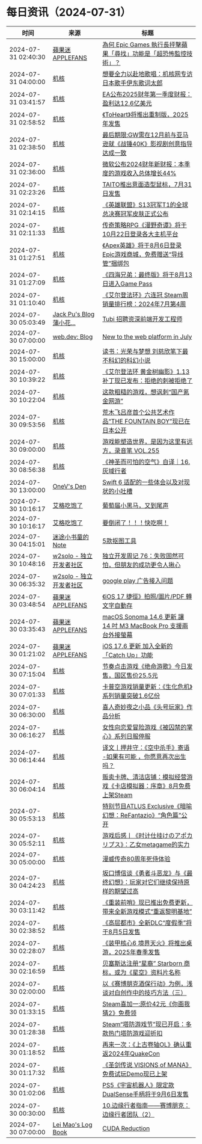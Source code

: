 ﻿# 每日资讯（2024-07-31）

|时间|来源|标题|
|---|---|---|
|2024-07-31 02:40:30|[蘋果迷 APPLEFANS](https://applefans.today/feed/)|[為何 Epic Games 執行長抨擊蘋果「尋找」功能是「超恐怖監控技術」？](https://applefans.today/2024-07-epic-games-ceo-calls-apple-find-my-super-creepy/)|
|2024-07-31 04:00:00|[机核](https://www.gcores.com/rss)|[想要全力以赴地歌唱：机核网专访日本歌手伊东歌词太郎](https://www.gcores.com/articles/185612)|
|2024-07-31 03:41:57|[机核](https://www.gcores.com/rss)|[EA公布2025财年第一季度财报：盈利达12.6亿美元](https://www.gcores.com/articles/185965)|
|2024-07-31 02:58:52|[机核](https://www.gcores.com/rss)|[《ToHeart》将推出重制版，2025年发售](https://www.gcores.com/articles/185963)|
|2024-07-31 02:38:50|[机核](https://www.gcores.com/rss)|[最后期限:GW需在12月前与亚马逊就《战锤40K》影视剧创意指导达成一致](https://www.gcores.com/articles/185962)|
|2024-07-31 02:36:00|[机核](https://www.gcores.com/rss)|[微软公布2024财年新财报：本季度的游戏收入总体增长44%](https://www.gcores.com/articles/185961)|
|2024-07-31 02:23:26|[机核](https://www.gcores.com/rss)|[TAITO推出意面造型鼠标，7月31日发售](https://www.gcores.com/articles/185960)|
|2024-07-31 02:14:15|[机核](https://www.gcores.com/rss)|[《英雄联盟》S13冠军T1的全球总决赛冠军皮肤正式公布](https://www.gcores.com/articles/185959)|
|2024-07-31 02:11:33|[机核](https://www.gcores.com/rss)|[传奇策略RPG《漫野奇谭》将于10月22日登录各大主机平台](https://www.gcores.com/articles/185957)|
|2024-07-31 01:27:51|[机核](https://www.gcores.com/rss)|[《Apex英雄》将于8月6日登录Epic游戏商城，免费赠送“导线管”捆绑包](https://www.gcores.com/articles/185955)|
|2024-07-31 01:27:09|[机核](https://www.gcores.com/rss)|[《四海兄弟：最终版》将于8月13日进入Game Pass](https://www.gcores.com/articles/185956)|
|2024-07-31 01:10:40|[机核](https://www.gcores.com/rss)|[《艾尔登法环》六连冠 Steam周销量排行榜：2024年7月第4周](https://www.gcores.com/articles/185954)|
|2024-07-30 05:03:49|[Jack Pu's Blog 蒲小花...](https://www.jackpu.com/rss/)|[Tubi 招聘资深前端开发工程师](https://www.jackpu.com/tubi-zhao-pin-zi-shen-qian-duan-kai-fa-gong-cheng-shi/)|
|2024-07-30 07:00:00|[web.dev: Blog](https://web.dev/feed.xml)|[New to the web platform in July](https://web.dev/blog/web-platform-07-2024?hl=en)|
|2024-07-30 15:00:00|[机核](https://www.gcores.com/rss)|[读书：光荣与梦想 刘慈欣笔下最不科幻的科幻小说](https://www.gcores.com/radios/185736)|
|2024-07-30 10:39:22|[机核](https://www.gcores.com/rss)|[《艾尔登法环 黄金树幽影》1.13补丁现已发布：拒绝的刺被拒绝了](https://www.gcores.com/articles/185950)|
|2024-07-30 10:22:04|[机核](https://www.gcores.com/rss)|[这款粗糙的游戏，想讽刺“国产氪金网游”](https://www.gcores.com/articles/185948)|
|2024-07-30 09:53:56|[机核](https://www.gcores.com/rss)|[荒木飞吕彦首个公共艺术作品“THE FOUNTAIN BOY”现已在日本公开](https://www.gcores.com/articles/185947)|
|2024-07-30 09:00:00|[机核](https://www.gcores.com/rss)|[游戏能塑造世界，是因为这里有远方，录音笔 VOL.255](https://www.gcores.com/radios/185929)|
|2024-07-30 08:56:38|[机核](https://www.gcores.com/rss)|[《神圣而可怕的空气》自译｜16. 灰域行者](https://www.gcores.com/articles/185943)|
|2024-07-30 13:00:00|[OneV's Den](https://onevcat.com/feed.xml)|[Swift 6 适配的一些体会以及对现状的小吐槽](https://onevcat.com/2024/07/swift-6/)|
|2024-07-30 10:16:17|[艾格吃饱了](https://feedpress.me/wx-aigechibaole)|[葡萄届小黑马，又到尾声](http://mp.weixin.qq.com/s?__biz=MjM5NTYxODQyMA%3D%3D&mid=2653456754&idx=2&sn=a7ac15b96e5c16900aa67cdec148826c)|
|2024-07-30 10:16:17|[艾格吃饱了](https://feedpress.me/wx-aigechibaole)|[要倒闭了！！！快吃啊！](http://mp.weixin.qq.com/s?__biz=MjM5NTYxODQyMA%3D%3D&mid=2653456754&idx=1&sn=0e8159ebc3efe315580b557f2e3b4648)|
|2024-07-30 04:15:01|[迷途小书童的Note](https://xugaoxiang.com/feed)|[5款抠图工具](https://xugaoxiang.com/2024/07/30/5-background-remover-tools/)|
|2024-07-30 10:48:16|[w2solo - 独立开发者社区](https://w2solo.com/topics/feed)|[独立开发周记 76：失败固然可怕，但朋友的成功更令人揪心](https://w2solo.com/topics/4863)|
|2024-07-30 06:35:32|[w2solo - 独立开发者社区](https://w2solo.com/topics/feed)|[google play 广告接入问题](https://w2solo.com/topics/4862)|
|2024-07-30 03:48:54|[蘋果迷 APPLEFANS](https://applefans.today/feed/)|[《iOS 17 捷徑》拍照/圖片/PDF 轉文字自動存](https://applefans.today/2024-07-ios-17-shortcuts-iphone-optical-character-recognition/)|
|2024-07-30 03:35:43|[蘋果迷 APPLEFANS](https://applefans.today/feed/)|[macOS Sonoma 14.6 更新 讓 14 吋 M3 MacBook Pro 支援兩台外接螢幕](https://applefans.today/macos-sonoma-14-6/)|
|2024-07-30 01:21:02|[蘋果迷 APPLEFANS](https://applefans.today/feed/)|[iOS 17.6 更新 加入全新的「Catch Up」功能](https://applefans.today/ios-17-6/)|
|2024-07-30 07:15:04|[机核](https://www.gcores.com/rss)|[节奏点击游戏《绝命游歌》今日发售，国区售价25.5元](https://www.gcores.com/articles/185931)|
|2024-07-30 07:01:33|[机核](https://www.gcores.com/rss)|[卡普空游戏销量更新：《生化危机》系列销量突破1.6亿份](https://www.gcores.com/articles/185927)|
|2024-07-30 06:30:00|[机核](https://www.gcores.com/rss)|[喜人奇妙夜之小品《头号玩家》作品分析](https://www.gcores.com/articles/185831)|
|2024-07-30 06:16:27|[机核](https://www.gcores.com/rss)|[女性向恋爱冒险游戏《被囚禁的掌心》系列日服停服](https://www.gcores.com/articles/185924)|
|2024-07-30 06:14:44|[机核](https://www.gcores.com/rss)|[译文丨押井守：《空中杀手》寄语 -如果有可能 ，你愿意再次出生吗？](https://www.gcores.com/articles/185921)|
|2024-07-30 06:04:14|[机核](https://www.gcores.com/rss)|[贩卖卡牌、清洁店铺：模拟经营游戏《卡店模拟器：序章》8月免费上架Steam](https://www.gcores.com/articles/185923)|
|2024-07-30 05:53:13|[机核](https://www.gcores.com/rss)|[特别节目ATLUS Exclusive《暗喻幻想：ReFantazio》“角色篇”公开](https://www.gcores.com/articles/185920)|
|2024-07-30 05:52:11|[机核](https://www.gcores.com/rss)|[游戏后感丨《时计仕挂けのアポカリプス》：乙女metagame的实力](https://www.gcores.com/articles/185919)|
|2024-07-30 05:00:00|[机核](https://www.gcores.com/rss)|[漫威传奇80周年死侍体验](https://www.gcores.com/videos/185533)|
|2024-07-30 04:24:23|[机核](https://www.gcores.com/rss)|[坂口博信谈《勇者斗恶龙》与《最终幻想》：玩家对它们继续保持原样的期望过高](https://www.gcores.com/articles/185907)|
|2024-07-30 03:11:42|[机核](https://www.gcores.com/rss)|[《重装前哨》现已推出免费更新，带来全新游戏模式“重返黎明基地”](https://www.gcores.com/articles/185904)|
|2024-07-30 02:38:52|[机核](https://www.gcores.com/rss)|[《高层都市》全新DLC“度假季”将于8月5日发售](https://www.gcores.com/articles/185898)|
|2024-07-30 02:28:07|[机核](https://www.gcores.com/rss)|[《装甲核心6 境界天火》将推出桌游，2025年春季发售](https://www.gcores.com/articles/185893)|
|2024-07-30 02:16:59|[机核](https://www.gcores.com/rss)|[贝塞斯达注册“星裔” Starborn 商标，或为《星空》资料片名称](https://www.gcores.com/articles/185892)|
|2024-07-30 02:00:00|[机核](https://www.gcores.com/rss)|[以《赛博朋克酒保行动》为例，浅谈对白创作中的技巧方法（三）](https://www.gcores.com/articles/182506)|
|2024-07-30 01:33:15|[机核](https://www.gcores.com/rss)|[Steam喜加一:原价42元《你画我猜2》免费领](https://www.gcores.com/articles/185889)|
|2024-07-30 01:28:38|[机核](https://www.gcores.com/rss)|[Steam“塔防游戏节”现已开启：多款热门塔防游戏迎折扣](https://www.gcores.com/articles/185888)|
|2024-07-30 01:18:52|[机核](https://www.gcores.com/rss)|[再来一次：《上古卷轴OL》确认重返2024年QuakeCon](https://www.gcores.com/articles/185887)|
|2024-07-30 01:17:32|[机核](https://www.gcores.com/rss)|[《圣剑传说 VISIONS of MANA》免费试玩Demo现已上架](https://www.gcores.com/articles/185886)|
|2024-07-30 01:02:06|[机核](https://www.gcores.com/rss)|[PS5《宇宙机器人》限定款DualSense手柄将于9月6日发售](https://www.gcores.com/articles/185884)|
|2024-07-30 00:30:00|[机核](https://www.gcores.com/rss)|[10.边缘行者指南——赛博朋克：边缘行者团队（2）](https://www.gcores.com/articles/185849)|
|2024-07-30 07:00:00|[Lei Mao's Log Book](https://leimao.github.io/atom.xml)|[CUDA Reduction](https://leimao.github.io/blog/CUDA-Reduction/)|
